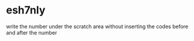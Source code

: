 esh7nly
=======

write the number under the scratch area without inserting the codes before and after the number
